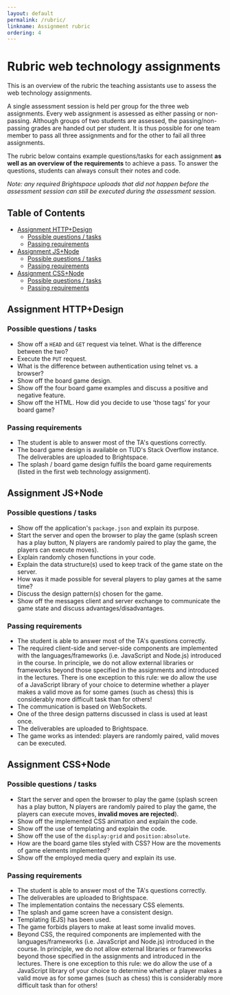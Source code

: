 ```yaml
---
layout: default
permalink: /rubric/
linkname: Assignment rubric
ordering: 4
---
```


# Rubric web technology assignments <!-- omit in toc -->

This is an overview of the rubric the teaching assistants use to assess the web technology assignments.

A single assessment session is held per group for the three web assignments. Every web assignment is assessed as either passing or non-passing. Although groups of two students are assessed, the passing/non-passing grades are handed out per student. It is thus possible for one team member to pass all three assignments and for the other to fail all three assignments.

The rubric below contains example questions/tasks for each assignment **as well as an overview of the requirements** to achieve a pass. To answer the questions, students can always consult their notes and code. 

*Note: any required Brightspace uploads that did not happen before the assessment session can still be executed during the assessment session.*

## Table of Contents <!-- omit in toc -->
- [Assignment HTTP+Design](#assignment-httpdesign)
  - [Possible questions / tasks](#possible-questions--tasks)
  - [Passing requirements](#passing-requirements)
- [Assignment JS+Node](#assignment-jsnode)
  - [Possible questions / tasks](#possible-questions--tasks-1)
  - [Passing requirements](#passing-requirements-1)
- [Assignment CSS+Node](#assignment-cssnode)
  - [Possible questions / tasks](#possible-questions--tasks-2)
  - [Passing requirements](#passing-requirements-2)

## Assignment HTTP+Design 

### Possible questions / tasks

- Show off a `HEAD` and `GET` request via telnet. What is the difference between the two?
- Execute the `PUT` request.
- What is the difference between authentication using telnet vs. a browser?
- Show off the board game design.
- Show off the four board game examples and discuss a positive and negative feature.
- Show off the HTML. How did you decide to use 'those tags' for your board game?

### Passing requirements

- The student is able to answer most of the TA's questions correctly.
- The board game design is available on TUD's Stack Overflow instance. The deliverables are uploaded to Brightspace.
- The splash / board game design fulfils the board game requirements (listed in the first web technology assignment).

## Assignment JS+Node

### Possible questions / tasks

- Show off the application's `package.json` and explain its purpose.
- Start the server and open the browser to play the game (splash screen has a play button, N players are randomly paired to play the game, the players can execute moves).
- Explain randomly chosen functions in your code.
- Explain the data structure(s) used to keep track of the game state on the server.
- How was it made possible for several players to play games at the same time?
- Discuss the design pattern(s) chosen for the game.
- Show off the messages client and server exchange to communicate the game state and discuss advantages/disadvantages.

### Passing requirements

- The student is able to answer most of the TA's questions correctly.
- The required client-side and server-side components are implemented with the languages/frameworks (i.e. JavaScript and Node.js) introduced in the course. In principle, we do not allow external libraries or frameworks beyond those specified in the assignments and introduced in the lectures. There is one exception to this rule: we do allow the use of a JavaScript library of your choice to determine whether a player makes a valid move as for some games (such as chess) this is considerably more difficult task than for others!
- The communication is based on WebSockets.
- One of the three design patterns discussed in class is used at least once.
- The deliverables are uploaded to Brightspace.
- The game works as intended: players are randomly paired, valid moves can be executed.


## Assignment CSS+Node

### Possible questions / tasks

- Start the server and open the browser to play the game (splash screen has a play button, N players are randomly paired to play the game, the players can execute moves, **invalid moves are rejected**).
- Show off the implemented CSS animation and explain the code.
- Show off the use of templating and explain the code.
- Show off the use of the `display:grid` and `position:absolute`.
- How are the board game tiles styled with CSS? How are the movements of game elements implemented?
- Show off the employed media query and explain its use.

### Passing requirements

- The student is able to answer most of the TA's questions correctly.
- The deliverables are uploaded to Brightspace.
- The implementation contains the necessary CSS elements.
- The splash and game screen have a consistent design.
- Templating (EJS) has been used.
- The game forbids players to make at least some invalid moves.
- Beyond CSS, the required components are implemented with the languages/frameworks (i.e. JavaScript and Node.js) introduced in the course. In principle, we do not allow external libraries or frameworks beyond those specified in the assignments and introduced in the lectures. There is one exception to this rule: we do allow the use of a JavaScript library of your choice to determine whether a player makes a valid move as for some games (such as chess) this is considerably more difficult task than for others!
